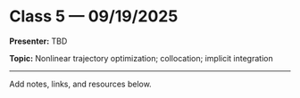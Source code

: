 # Class 5 — 09/19/2025

**Presenter:** TBD

**Topic:** Nonlinear trajectory optimization; collocation; implicit integration

---

Add notes, links, and resources below.

